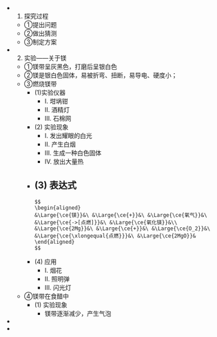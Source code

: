 -
  1. 探究过程
	- ①提出问题
	- ②做出猜测
	- ③制定方案
-
  2. 实验——关于镁
	- ①镁带呈灰黑色，打磨后呈银白色
	- ②镁是银白色固体，易被折弯、扭断，易导电、硬度小；
	- ③燃烧镁带
		- (1)实验仪器
			- I. 坩埚钳
			- II. 酒精灯
			- III. 石棉网
		- (2) 实验现象
			- I. 发出耀眼的白光
			- II. 产生白烟
			- III. 生成一种白色固体
			- IV. 放出大量热
		- (3) 表达式
			-
			  $$
			  \begin{aligned}
			  &\Large{\ce{镁}}&\ &\Large{\ce{+}}&\ &\Large{\ce{氧气}}&\ &\Large{\ce{->[点燃]}}&\ &\Large{\ce{氧化镁}}&\\
			  &\Large{\ce{2Mg}}&\ &\Large{\ce{+}}&\ &\Large{\ce{O_2}}&\ &\Large{\ce{\xlongequal{点燃}}}&\ &\Large{\ce{2MgO}}&
			  \end{aligned}
			  $$
		- (4) 应用
			- I. 烟花
			- II. 照明弹
			- III. 闪光灯
	- ④镁带在食醋中
		- (1) 实验现象
			- 镁带逐渐减少，产生气泡
-
-